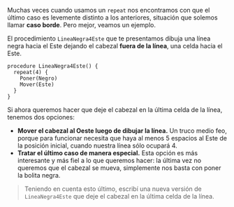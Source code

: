 Muchas veces cuando usamos un `repeat` nos encontramos con que el último caso es levemente distinto a los anteriores, situación que solemos llamar **caso borde**. Pero mejor, veamos un ejemplo.

El procedimiento `LineaNegra4Este` que te presentamos dibuja una línea negra hacia el Este dejando el cabezal **fuera de la línea**, una celda hacia el Este.

```puppet
procedure LineaNegra4Este() {
  repeat(4) {
    Poner(Negro)
    Mover(Este)
  }
}
```

Si ahora queremos hacer que deje el cabezal en la última celda de la línea, tenemos dos opciones:

* **Mover el cabezal al Oeste luego de dibujar la línea.** Un truco medio feo, porque para funcionar necesita que haya al menos 5 espacios al Este de la posición inicial, cuando nuestra línea sólo ocupará 4.
* **Tratar el último caso de manera especial.** Esta opción es más interesante y más fiel a lo que queremos hacer: la última vez no queremos que el cabezal se mueva, simplemente nos basta con poner la bolita negra.

> Teniendo en cuenta esto último, escribí una nueva versión de `LineaNegra4Este` que deje el cabezal en la última celda de la línea.